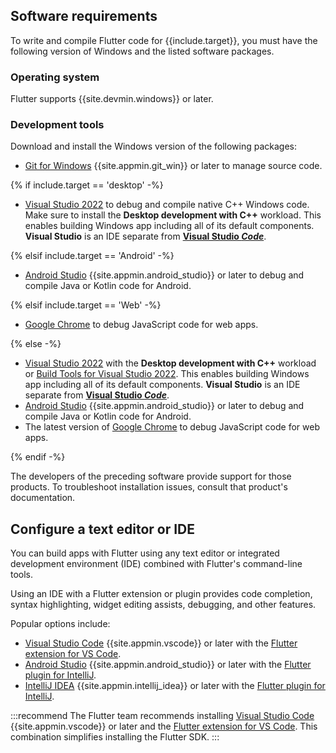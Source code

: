 ## Software requirements

To write and compile Flutter code for {{include.target}},
you must have the following version of Windows and the listed
software packages.

### Operating system

Flutter supports {{site.devmin.windows}} or later.

### Development tools

Download and install the Windows version of the following packages:

* [Git for Windows][] {{site.appmin.git_win}} or later to manage source code.

{% if include.target == 'desktop' -%}

* [Visual Studio 2022][] to debug and compile native C++ Windows code.
  Make sure to install the **Desktop development with C++** workload.
  This enables building Windows app including all of its default components.
  **Visual Studio** is an IDE separate from **[Visual Studio _Code_][]**.

{% elsif include.target == 'Android' -%}

* [Android Studio][] {{site.appmin.android_studio}} or later
  to debug and compile Java or Kotlin code for Android.

{% elsif include.target == 'Web' -%}

* [Google Chrome][] to debug JavaScript code for web apps.

{% else -%}

* [Visual Studio 2022][] with the **Desktop development with C++** workload
  or [Build Tools for Visual Studio 2022][].
  This enables building Windows app including all of its default components.
  **Visual Studio** is an IDE separate from **[Visual Studio _Code_][]**.
* [Android Studio][] {{site.appmin.android_studio}} or later
  to debug and compile Java or Kotlin code for Android.
* The latest version of [Google Chrome][] to debug JavaScript code for web apps.

{% endif -%}

The developers of the preceding software provide support for those products.
To troubleshoot installation issues, consult that product's documentation.

[Android Studio]: https://developer.android.com/studio/install#windows
[Visual Studio 2022]: https://learn.microsoft.com/visualstudio/install/install-visual-studio?view=vs-2022
[Build Tools for Visual Studio 2022]: https://visualstudio.microsoft.com/downloads/#build-tools-for-visual-studio-2022
[Google Chrome]: https://www.google.com/chrome/dr/download/
[Visual Studio _Code_]: https://code.visualstudio.com/

## Configure a text editor or IDE

You can build apps with Flutter using any text editor or
integrated development environment (IDE) combined with
Flutter's command-line tools.

Using an IDE with a Flutter extension or plugin provides code completion,
syntax highlighting, widget editing assists, debugging, and other features.

Popular options include:

* [Visual Studio Code][] {{site.appmin.vscode}} or later
  with the [Flutter extension for VS Code][].
* [Android Studio][] {{site.appmin.android_studio}} or later
  with the [Flutter plugin for IntelliJ][].
* [IntelliJ IDEA][] {{site.appmin.intellij_idea}} or later
  with the [Flutter plugin for IntelliJ][].

:::recommend
The Flutter team recommends installing [Visual Studio Code][]
{{site.appmin.vscode}} or later and the [Flutter extension for VS Code][].
This combination simplifies installing the Flutter SDK.
:::

[Android Studio]: https://developer.android.com/studio/install
[IntelliJ IDEA]: https://www.jetbrains.com/help/idea/installation-guide.html
[Visual Studio Code]: https://code.visualstudio.com/docs/setup/windows
[Flutter extension for VS Code]: https://marketplace.visualstudio.com/items?itemName=Dart-Code.flutter
[Flutter plugin for IntelliJ]: https://plugins.jetbrains.com/plugin/9212-flutter
[Windows PowerShell]: https://docs.microsoft.com/powershell/scripting/install/installing-windows-powershell
[Git for Windows]: https://gitforwindows.org/
